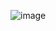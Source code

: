 ![image](https://user-images.githubusercontent.com/42912075/135933238-73fd7b00-ac77-4c0e-b8f2-b08882ebfc9b.png)
